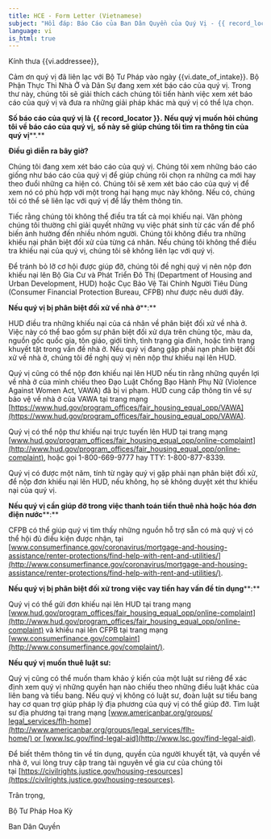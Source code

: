 ```yaml
---
title: HCE - Form Letter (Vietnamese)
subject: "Hồi đáp: Báo Cáo của Ban Dân Quyền của Quý Vị - {{ record_locator }} từ Phòng {{ vi.section_name }}"
language: vi
is_html: true
---
```


Kính thưa {{vi.addressee}},

Cảm ơn quý vị đã liên lạc với Bộ Tư Pháp vào ngày {{vi.date_of_intake}}. Bộ Phận Thực Thi Nhà Ở và Dân Sự đang xem xét báo cáo của quý vị. Trong thư này, chúng tôi sẽ giải thích cách chúng tôi tiến hành việc xem xét báo cáo của quý vị và đưa ra những giải pháp khác mà quý vị có thể lựa chọn.

**Số báo cáo của quý vị là** **{{ record_locator }}.** **N****ếu quý vị muốn hỏi chúng tôi về báo cáo của quý vị****,** **số này sẽ giúp chúng tôi tìm ra thông tin của quý vị****.**

**Điều gì diễn ra bây giờ?**

Chúng tôi đang xem xét báo cáo của quý vị. Chúng tôi xem những báo cáo giống như báo cáo của quý vị để giúp chúng rôi chọn ra những ca mới hay theo đuổi những ca hiện có. Chúng tôi sẽ xem xét báo cáo của quý vị để xem nó có phù hợp với một trong hai hạng mục này không. Nếu có, chúng tôi có thể sẽ liên lạc với quý vị để lấy thêm thông tin.

Tiếc rằng chúng tôi không thể điều tra tất cả mọi khiếu nại. Văn phòng chúng tôi thường chỉ giải quyết những vụ việc phát sinh từ các vấn đề phổ biến ảnh hưởng đến nhiều nhóm người. Chúng tôi không điều tra những khiếu nại phân biệt đối xử của từng cá nhân. Nếu chúng tôi không thể điều tra khiếu nại của quý vị, chúng tôi sẽ không liên lạc với quý vị.

Để tránh bỏ lỡ cơ hội được giúp đỡ, chúng tôi đề nghị quý vị nên nộp đơn khiếu nại lên Bộ Gia Cư và Phát Triển Đô Thị (Department of Housing and Urban Development, HUD) hoặc Cục Bảo Vệ Tài Chính Người Tiêu Dùng (Consumer Financial Protection Bureau, CFPB) như được nêu dưới đây.

**Nếu quý vị bị phân biệt đối xử về nhà ở****:**

HUD điều tra những khiếu nại của cá nhân về phân biệt đối xử về nhà ở. Việc này có thể bao gồm sự phân biệt đối xử dựa trên chủng tộc, màu da, nguồn gốc quốc gia, tôn giáo, giới tính, tình trạng gia đình, hoặc tình trạng khuyết tật trong vấn đề nhà ở. Nếu quý vị đang gặp phải nạn phân biệt đối xử về nhà ở, chúng tôi đề nghị quý vị nên nộp thư khiếu nại lên HUD.

Quý vị cũng có thể nộp đơn khiếu nại lên HUD nếu tin rằng những quyền lợi về nhà ở của mình chiếu theo Đạo Luật Chống Bạo Hành Phụ Nữ (Violence Against Women Act, VAWA) đã bị vi phạm. HUD cung cấp thông tin về sự bảo vệ về nhà ở của VAWA tại trang mạng [https://www.hud.gov/program_offices/fair_housing_equal_opp/VAWA](https://www.hud.gov/program_offices/fair_housing_equal_opp/VAWA).

Quý vị có thể nộp thư khiếu nại trực tuyến lên HUD tại trang mạng [www.hud.gov/program_offices/fair_‌housing_‌equal_‌‌opp/online-complaint](http://www.hud.gov/program_offices/fair_‌housing_‌equal_opp/online-complaint), hoặc gọi 1-800-669-9777 hay TTY: 1-800-877-8339.

Quý vị có được một năm, tính từ ngày quý vị gặp phải nạn phân biệt đối xử, để nộp đơn khiếu nại lên HUD, nếu không, họ sẽ không duyệt xét thư khiếu nại của quý vị.

**Nếu quý vị cần giúp đỡ trong việc thanh toán tiền thuê nhà hoặc hóa đơn điện nước****:**

CFPB có thể giúp quý vị tìm thấy những nguồn hỗ trợ sẵn có mà quý vị có thể hội đủ điều kiện được nhận, tại [www.consumerfinance.gov/coronavirus/mortgage-and-housing-assistance/‌renter-protections/find-help-with-rent-and-utilities/](http://www.consumerfinance.gov/coronavirus/mortgage-and-housing-assistance/renter-protections/find-help-with-rent-and-utilities/).

**Nếu quý vị bị phân biệt đối xử trong việc vay tiền hay vấn đề tín dụng****:**

Quý vị có thể gửi đơn khiếu nại lên HUD tại trang mạng [www.hud.gov/program_offices/fair_housing_equal_opp/‌online-complaint](http://www.hud.gov/program_offices/fair_housing_equal_opp/‌online-complaint) và khiếu nại lên CFPB tại trang mạng [www.consumerfinance.gov/complaint](http://www.consumerfinance.gov/complaint/).

**Nếu quý vị muốn thuê luật sư:**

Quý vị cũng có thể muốn tham khảo ý kiến của một luật sư riêng để xác định xem quý vị những quyền hạn nào chiếu theo những điều luật khác của liên bang và tiểu bang. Nếu quý vị không có luật sư, đoàn luật sư tiểu bang hay cơ quan trợ giúp pháp lý địa phương của quý vị có thể giúp đỡ. Tìm luật sư địa phương tại trang mạng [www.americanbar.org/groups/‌legal_‌services/flh-home](http://www.americanbar.org/groups/legal_services/flh-home/) or [www.lsc.gov/find-legal-aid](http://www.lsc.gov/find-legal-aid).

Để biết thêm thông tin về tín dụng, quyền của người khuyết tật, và quyền về nhà ở, vui lòng truy cập trang tài nguyên về gia cư của chúng tôi tại [https://civilrights.justice.gov/housing-resources](https://civilrights.justice.gov/housing-resources).

Trân trọng,

  
Bộ Tư Pháp Hoa Kỳ

Ban Dân Quyền